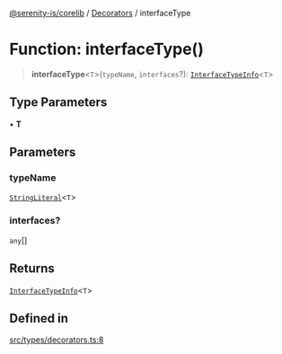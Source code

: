 [@serenity-is/corelib](../../../README.md) / [Decorators](../README.md) / interfaceType

# Function: interfaceType()

> **interfaceType**\<`T`\>(`typeName`, `interfaces`?): [`InterfaceTypeInfo`](../../../type-aliases/InterfaceTypeInfo.md)\<`T`\>

## Type Parameters

• **T**

## Parameters

### typeName

[`StringLiteral`](../../../type-aliases/StringLiteral.md)\<`T`\>

### interfaces?

`any`[]

## Returns

[`InterfaceTypeInfo`](../../../type-aliases/InterfaceTypeInfo.md)\<`T`\>

## Defined in

[src/types/decorators.ts:8](https://github.com/serenity-is/serenity/blob/master/packages/corelib/src/types/decorators.ts#L8)

